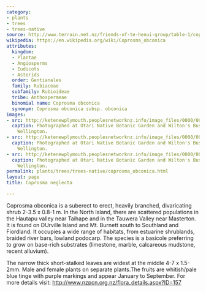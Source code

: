 ```yaml
---
category:
- plants
- trees
- trees-native
source: http://www.terrain.net.nz/friends-of-te-henui-group/table-1/coprosma-obconica.html
wikipedia: https://en.wikipedia.org/wiki/Coprosma_obconica
attributes:
  kingdom:
  - Plantae
  - Angiosperms
  - Eudicots
  - Asterids
  order: Gentianales
  family: Rubiaceae
  subfamily: Rubioideae
  tribe: Anthospermeae
  binomial name: Coprosma obconica
  synonym: Coprosma obconica subsp. obconica
images:
- src: http://ketenewplymouth.peoplesnetworknz.info/image_files/0000/0005/3524/Coprosma_obconica.JPG
  caption: Photographed at Otari Native Botanic Garden and Wilton's Bush Reserve.
    Wellington.
- src: http://ketenewplymouth.peoplesnetworknz.info/image_files/0000/0005/3514/Coprosma_obconica-001.JPG
  caption: Photographed at Otari Native Botanic Garden and Wilton's Bush Reserve.
    Wellington.
- src: http://ketenewplymouth.peoplesnetworknz.info/image_files/0000/0005/3519/Coprosma_obconica-003.JPG
  caption: Photographed at Otari Native Botanic Garden and Wilton's Bush Reserve.
    Wellington.
permalink: plants/trees/trees-native/coprosma_obconica.html
layout: page
title: Coprosma neglecta

---
```

Coprosma obconica is a suberect to erect, heavily branched, divaricating shrub 2-3.5 x 0.8-1 m. In the North Island, there are scattered populations in the Hautapu valley near Taihape and in the Tauwera Valley near Masterton. It is found on DUrville Island and Mt. Burnett south to Southland and Fiordland. It occupies a wide range of habitats, from estuarine shrublands, braided river bars, lowland podocarp. The species is a basicole preferring to grow on base-rich substrates (limestone, marble, calcareous mudstone, recent alluvium).

The narrow thick short-stalked leaves are widest at the middle 4-7 x 1.5-2mm. 
Male and female plants on separate plants.The fruits are whitish/pale blue tinge with purple markings and appear January to September.
For more details visit: <a href="http://www.nzpcn.org.nz/flora_details.aspx?ID=157" target="_blank">http://www.nzpcn.org.nz/flora_details.aspx?ID=157</a> 
